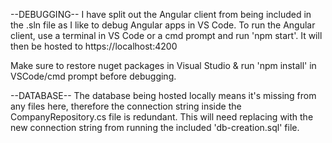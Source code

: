 --DEBUGGING--
I have split out the Angular client from being included in the .sln file as I like to debug Angular apps in VS Code.
To run the Angular client, use a terminal in VS Code or a cmd prompt and run 'npm start'. It will then be hosted to https://localhost:4200

Make sure to restore nuget packages in Visual Studio & run 'npm install' in VSCode/cmd prompt before debugging.

--DATABASE--
The database being hosted locally means it's missing from any files here, therefore the connection string inside the CompanyRepository.cs file is redundant. This will need replacing with the new connection string from running the included 'db-creation.sql' file.
